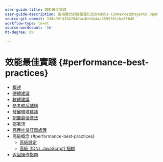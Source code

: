 ```yaml
---
user-guide-title: 效能最佳實踐
user-guide-description: 使用我們的建議優化您的Adobe Commerce或Magento Open Source生產部署的效能。
source-git-commit: 338a99f4f047640ac4bb944ac8599301cba5f646
workflow-type: tm+mt
source-wordcount: '56'
ht-degree: 0%

---
```



# 效能最佳實踐 {#performance-best-practices}

- [概述](overview.md)
- [硬體建議](hardware.md)
- [軟體建議](software.md)
- [參考體系結構](reference-architecture.md)
- [發展環境建議](development-environment.md)
- [配置最佳做法](configuration.md)
- [部署流](deployment-flow.md)
- [高吞吐量訂單處理](high-throughput-order-processing.md)
- 高級概念 {#performance-best-practices}
   - [高級設定](advanced-setup.md)
   - [高級 [!DNL JavaScript] 捆綁](advanced-js-bundling.md)
- [返回操作指南](https://experienceleague.adobe.com/docs/commerce-operations/operational-guides/home.html)
